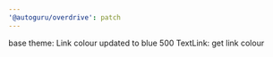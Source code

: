 ```yaml
---
'@autoguru/overdrive': patch
---
```

base theme: Link colour updated to blue 500
TextLink: get link colour
